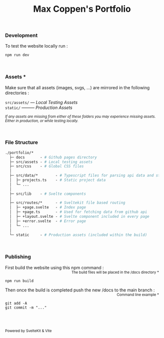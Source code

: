 <h1 align="center"> Max Coppen's Portfolio </h1>

<br>

### Development

To test the website locally run :
```
npm run dev
```

<br>

### Assets *

Make sure that all assets (images, svgs, ...) are mirrored in the following directories :<br>

```src/assets/``` — *Local Testing Assets*<br>
```static/``` ——— *Production Assets*<br>

<sub><i>
If any assets are missing from either of these folders you may experience missing assets.<br>
Either in production, or while testing locally.
</i></sub>

<br>

### File Structure

```graphql
./portfolio/* 
  ├─ docs       - # Github pages directory
  ├─ src/assets - # Local testing assets
  ├─ src/css    - # Global CSS files
  │
  ├─ src/data/*        - # Typescript files for parsing api data and static data
  │  ├─ projects.ts    - # Static project data
  │  └─ ...
  │
  ├─ src/lib    - # Svelte components
  │
  ├─ src/routes/*      - # Sveltekit file based routing
  │  ├─ +page.svelte   - # Index page
  │  ├─ +page.ts       - # Used for fetching data from github api
  │  ├─ +layout.svelte - # Svelte component included in every page
  │  ├─ +error.svelte  - # Error page
  │  └─ ...
  │
  └─ static     - # Production assets (included within the build)
```

<br>

### Publishing

<div>
  <div align="left">First build the website using this npm command :</div>
  <div align="right"><sub>The build files will be placed in the /docs directory *</sub></div>
</div>

```
npm run build
```

<div>
  <div align="left">Then once the build is completed push the new /docs to the main branch :</div>
  <div align="right"><sub>Command line example *</sub></div>
</div>

```
git add -A
git commit -m "..."
```

<br>

<br>

<sub>Powered by SvelteKit & Vite</sub>